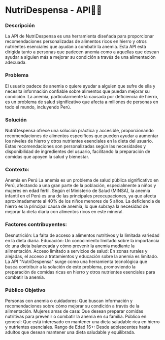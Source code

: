 <h1>NutriDespensa - API🥦🍗 </h1>
<h3>Descripción</h3> 
<p>La API de NutriDespensa es una herramienta diseñada para proporcionar recomendaciones personalizadas de alimentos ricos en hierro y otros nutrientes esenciales que ayudan a combatir la anemia. Esta API está dirigida tanto a personas que padecen anemia como a aquellas que desean ayudar a alguien más a mejorar su condición a través de una alimentación adecuada.<p>

<h3>Problema</h3>
<p>El usuario padece de anemia o quiere ayudar a alguien que sufre de ella y necesita información confiable sobre alimentos que puedan mejorar su condición. La anemia, particularmente la causada por deficiencia de hierro, es un problema de salud significativo que afecta a millones de personas en todo el mundo, incluyendo Perú.</p>

<h3>Solución</h3>
<p>NutriDespensa ofrece una solución práctica y accesible, proporcionando recomendaciones de alimentos específicos que pueden ayudar a aumentar los niveles de hierro y otros nutrientes esenciales en la dieta del usuario. Estas recomendaciones son personalizadas según las necesidades y disponibilidad de ingredientes del usuario, facilitando la preparación de comidas que apoyen la salud y bienestar.</p>

<h3>Contexto: </h3>
<p>Anemia en Perú La anemia es un problema de salud pública significativo en Perú, afectando a una gran parte de la población, especialmente a niños y mujeres en edad fértil. Según el Ministerio de Salud (MINSA), la anemia infantil en el Perú es una de las principales preocupaciones, ya que afecta aproximadamente al 40% de los niños menores de 5 años. La deficiencia de hierro es la principal causa de anemia, lo que subraya la necesidad de mejorar la dieta diaria con alimentos ricos en este mineral.</p>

<h3>Factores contribuyentes:</h3>

<p>Desnutrición: La falta de acceso a alimentos nutritivos y la limitada variedad en la dieta diaria. Educación: Un conocimiento limitado sobre la importancia de una dieta balanceada y cómo prevenir la anemia mediante la alimentación. Acceso limitado a servicios de salud: En zonas rurales y alejadas, el acceso a tratamientos y educación sobre la anemia es limitado. La API "NutriDespensa" surge como una herramienta tecnológica que busca contribuir a la solución de este problema, promoviendo la preparación de comidas ricas en hierro y otros nutrientes esenciales para combatir la anemia.</p>

<h3>Público Objetivo</h3>
Personas con anemia o cuidadores: Que buscan información y recomendaciones sobre cómo mejorar su condición a través de la alimentación. Mujeres amas de casa: Que desean preparar comidas nutritivas para prevenir o combatir la anemia en su familia. Público en general: Que está interesado en mantener una dieta saludable rica en hierro y nutrientes esenciales. Rango de Edad 16+: Desde adolescentes hasta adultos que desean mantener una dieta saludable y equilibrada.

